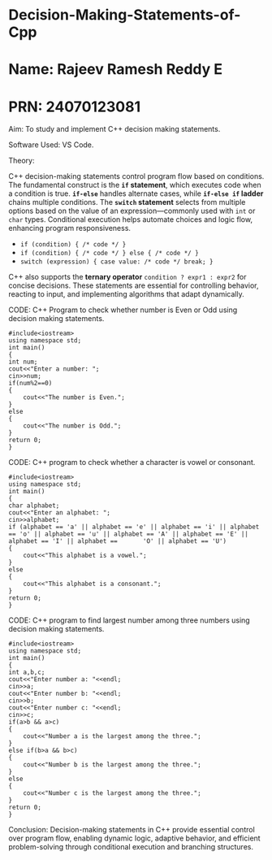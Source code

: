 # Decision-Making-Statements-of-Cpp
# Name: Rajeev Ramesh Reddy E
# PRN: 24070123081

Aim: To study and implement C++ decision making statements.

Software Used: VS Code.

Theory: 


C++ decision-making statements control program flow based on conditions. The fundamental construct is the **`if` statement**, which executes code when a condition is true. **`if-else`** handles alternate cases, while **`if-else if` ladder** chains multiple conditions. The **`switch` statement** selects from multiple options based on the value of an expression—commonly used with `int` or `char` types. Conditional execution helps automate choices and logic flow, enhancing program responsiveness.

- `if (condition) { /* code */ }`
- `if (condition) { /* code */ } else { /* code */ }`
- `switch (expression) { case value: /* code */ break; }`

C++ also supports the **ternary operator** `condition ? expr1 : expr2` for concise decisions. These statements are essential for controlling behavior, reacting to input, and implementing algorithms that adapt dynamically.


CODE: C++ Program to check whether number is Even or Odd using decision making statements.


    #include<iostream>
    using namespace std;
    int main()
    {
    int num;
    cout<<"Enter a number: ";
    cin>>num;
    if(num%2==0)
    {
        cout<<"The number is Even.";
    }
    else
    {
        cout<<"The number is Odd.";
    }
    return 0;
    }


  CODE: C++ program to check whether a character is vowel or consonant.

  
    #include<iostream>
    using namespace std;
    int main()
    {
    char alphabet;
    cout<<"Enter an alphabet: ";
    cin>>alphabet;
    if (alphabet == 'a' || alphabet == 'e' || alphabet == 'i' || alphabet == 'o' || alphabet == 'u' || alphabet == 'A' || alphabet == 'E' || alphabet == 'I' || alphabet ==       'O' || alphabet == 'U') 
    {
        cout<<"This alphabet is a vowel.";
    }
    else
    {
        cout<<"This alphabet is a consonant.";
    }
    return 0;
    }


CODE: C++ program to find largest number among three numbers using decision making statements.


    #include<iostream>
    using namespace std;
    int main()
    {
    int a,b,c;
    cout<<"Enter number a: "<<endl;
    cin>>a;
    cout<<"Enter number b: "<<endl;
    cin>>b;
    cout<<"Enter number c: "<<endl;
    cin>>c;
    if(a>b && a>c)
    {
        cout<<"Number a is the largest among the three.";
    }
    else if(b>a && b>c)
    {
        cout<<"Number b is the largest among the three.";
    }
    else
    {
        cout<<"Number c is the largest among the three.";
    }
    return 0;
    }


Conclusion: Decision-making statements in C++ provide essential control over program flow, enabling dynamic logic, adaptive behavior, and efficient problem-solving through conditional execution and branching structures.

























